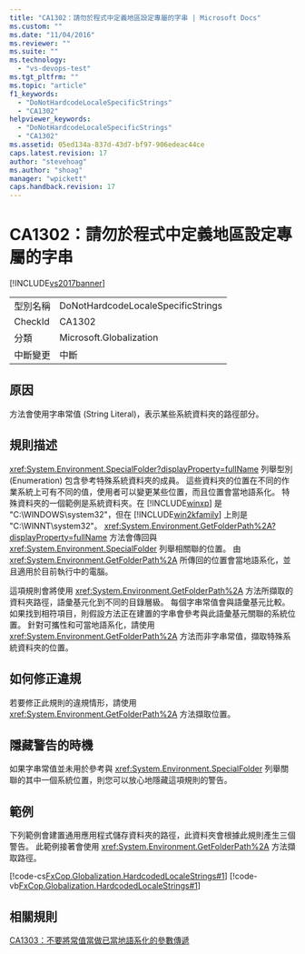 ```yaml
---
title: "CA1302：請勿於程式中定義地區設定專屬的字串 | Microsoft Docs"
ms.custom: ""
ms.date: "11/04/2016"
ms.reviewer: ""
ms.suite: ""
ms.technology: 
  - "vs-devops-test"
ms.tgt_pltfrm: ""
ms.topic: "article"
f1_keywords: 
  - "DoNotHardcodeLocaleSpecificStrings"
  - "CA1302"
helpviewer_keywords: 
  - "DoNotHardcodeLocaleSpecificStrings"
  - "CA1302"
ms.assetid: 05ed134a-837d-43d7-bf97-906edeac44ce
caps.latest.revision: 17
author: "stevehoag"
ms.author: "shoag"
manager: "wpickett"
caps.handback.revision: 17
---
```

# CA1302：請勿於程式中定義地區設定專屬的字串
[!INCLUDE[vs2017banner](../code-quality/includes/vs2017banner.md)]

|||  
|-|-|  
|型別名稱|DoNotHardcodeLocaleSpecificStrings|  
|CheckId|CA1302|  
|分類|Microsoft.Globalization|  
|中斷變更|中斷|  
  
## 原因  
 方法會使用字串常值 \(String Literal\)，表示某些系統資料夾的路徑部分。  
  
## 規則描述  
 <xref:System.Environment.SpecialFolder?displayProperty=fullName> 列舉型別 \(Enumeration\) 包含參考特殊系統資料夾的成員。  這些資料夾的位置在不同的作業系統上可有不同的值，使用者可以變更某些位置，而且位置會當地語系化。  特殊資料夾的一個範例是系統資料夾。在 [!INCLUDE[winxp](../code-quality/includes/winxp_md.md)] 是 "C:\\WINDOWS\\system32"，但在 [!INCLUDE[win2kfamily](../code-quality/includes/win2kfamily_md.md)] 上則是 "C:\\WINNT\\system32"。  <xref:System.Environment.GetFolderPath%2A?displayProperty=fullName> 方法會傳回與 <xref:System.Environment.SpecialFolder> 列舉相關聯的位置。  由 <xref:System.Environment.GetFolderPath%2A> 所傳回的位置會當地語系化，並且適用於目前執行中的電腦。  
  
 這項規則會將使用 <xref:System.Environment.GetFolderPath%2A> 方法所擷取的資料夾路徑，語彙基元化到不同的目錄層級。  每個字串常值會與語彙基元比較。  如果找到相符項目，則假設方法正在建置的字串會參考與此語彙基元關聯的系統位置。  針對可攜性和可當地語系化，請使用 <xref:System.Environment.GetFolderPath%2A> 方法而非字串常值，擷取特殊系統資料夾的位置。  
  
## 如何修正違規  
 若要修正此規則的違規情形，請使用 <xref:System.Environment.GetFolderPath%2A> 方法擷取位置。  
  
## 隱藏警告的時機  
 如果字串常值並未用於參考與 <xref:System.Environment.SpecialFolder> 列舉關聯的其中一個系統位置，則您可以放心地隱藏這項規則的警告。  
  
## 範例  
 下列範例會建置通用應用程式儲存資料夾的路徑，此資料夾會根據此規則產生三個警告。  此範例接著會使用 <xref:System.Environment.GetFolderPath%2A> 方法擷取路徑。  
  
 [!code-cs[FxCop.Globalization.HardcodedLocaleStrings#1](../code-quality/codesnippet/CSharp/ca1302-do-not-hardcode-locale-specific-strings_1.cs)]
 [!code-vb[FxCop.Globalization.HardcodedLocaleStrings#1](../code-quality/codesnippet/VisualBasic/ca1302-do-not-hardcode-locale-specific-strings_1.vb)]  
  
## 相關規則  
 [CA1303：不要將常值當做已當地語系化的參數傳遞](../code-quality/ca1303-do-not-pass-literals-as-localized-parameters.md)